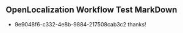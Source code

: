 ## OpenLocalization Workflow Test MarkDown
* 9e9048f6-c332-4e8b-9884-217508cab3c2 thanks!

<!--HONumber=Aug16_HO4-->



